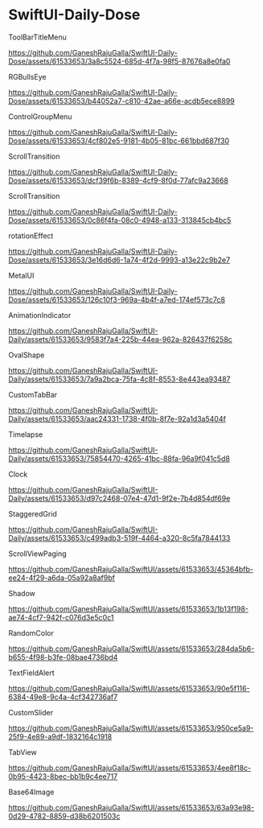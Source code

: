 # SwiftUI-Daily-Dose

ToolBarTitleMenu

https://github.com/GaneshRajuGalla/SwiftUI-Daily-Dose/assets/61533653/3a8c5524-685d-4f7a-98f5-87676a8e0fa0

RGBullsEye


https://github.com/GaneshRajuGalla/SwiftUI-Daily-Dose/assets/61533653/b44052a7-c810-42ae-a66e-acdb5ece8899

ControlGroupMenu


https://github.com/GaneshRajuGalla/SwiftUI-Daily-Dose/assets/61533653/4cf802e5-9181-4b05-81bc-661bbd687f30

ScrollTransition


https://github.com/GaneshRajuGalla/SwiftUI-Daily-Dose/assets/61533653/dcf39f6b-8389-4cf9-8f0d-77afc9a23668


ScrollTransition

https://github.com/GaneshRajuGalla/SwiftUI-Daily-Dose/assets/61533653/0c86f4fa-08c0-4948-a133-313845cb4bc5

rotationEffect


https://github.com/GaneshRajuGalla/SwiftUI-Daily-Dose/assets/61533653/3e16d6d6-1a74-4f2d-9993-a13e22c9b2e7

MetalUI



https://github.com/GaneshRajuGalla/SwiftUI-Daily-Dose/assets/61533653/126c10f3-969a-4b4f-a7ed-174ef573c7c8


AnimationIndicator




https://github.com/GaneshRajuGalla/SwiftUI-Daily/assets/61533653/9583f7a4-225b-44ea-962a-826437f6258c

OvalShape



https://github.com/GaneshRajuGalla/SwiftUI-Daily/assets/61533653/7a9a2bca-75fa-4c8f-8553-8e443ea93487

CustomTabBar



https://github.com/GaneshRajuGalla/SwiftUI-Daily/assets/61533653/aac24331-1738-4f0b-8f7e-92a1d3a5404f


Timelapse


https://github.com/GaneshRajuGalla/SwiftUI-Daily/assets/61533653/75854470-4265-41bc-88fa-96a9f041c5d8

Clock



https://github.com/GaneshRajuGalla/SwiftUI-Daily/assets/61533653/d97c2468-07e4-47d1-9f2e-7b4d854df69e

StaggeredGrid


https://github.com/GaneshRajuGalla/SwiftUI-Daily/assets/61533653/c499adb3-519f-4464-a320-8c5fa7844133


ScrollViewPaging



https://github.com/GaneshRajuGalla/SwiftUI/assets/61533653/45364bfb-ee24-4f29-a6da-05a92a8af9bf

Shadow

https://github.com/GaneshRajuGalla/SwiftUI/assets/61533653/1b13f198-ae74-4cf7-942f-c076d3e5c0c1

RandomColor


https://github.com/GaneshRajuGalla/SwiftUI/assets/61533653/284da5b6-b655-4f98-b3fe-08bae4736bd4

TextFieldAlert


https://github.com/GaneshRajuGalla/SwiftUI/assets/61533653/90e5f116-6384-49e8-9c4a-4cf342736af7

CustomSlider


https://github.com/GaneshRajuGalla/SwiftUI/assets/61533653/950ce5a9-25f9-4e89-a9df-1832164c1918

TabView





https://github.com/GaneshRajuGalla/SwiftUI/assets/61533653/4ee8f18c-0b95-4423-8bec-bb1b9c4ee717

Base64Image

https://github.com/GaneshRajuGalla/SwiftUI/assets/61533653/63a93e98-0d29-4782-8859-d38b6201503c








